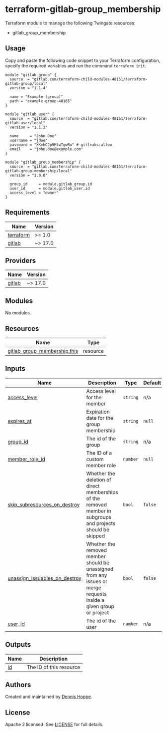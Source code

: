 # terraform-gitlab-group_membership

Terraform module to manage the following Twingate resources:

* gitlab_group_membership

## Usage

Copy and paste the following code snippet to your Terraform configuration,
specify the required variables and run the command `terraform init`.

```hcl
module "gitlab_group" {
  source  = "gitlab.com/terraform-child-modules-48151/terraform-gitlab-group/local"
  version = "1.1.4"

  name = "Example (group)"
  path = "example-group-48165"
}

module "gitlab_user" {
  source  = "gitlab.com/terraform-child-modules-48151/terraform-gitlab-user/local"
  version = "1.1.2"

  name     = "John Doe"
  username = "jdoe"
  password = "XKvhCJp9MtwTgwRu" # gitleaks:allow
  email    = "john.doe@example.com"
}

module "gitlab_group_membership" {
  source  = "gitlab.com/terraform-child-modules-48151/terraform-gitlab-group-membership/local"
  version = "1.0.0"

  group_id     = module.gitlab_group.id
  user_id      = module.gitlab_user.id
  access_level = "owner"
}
```

<!-- BEGIN_TF_DOCS -->
## Requirements

| Name | Version |
|------|---------|
| <a name="requirement_terraform"></a> [terraform](#requirement\_terraform) | >= 1.0 |
| <a name="requirement_gitlab"></a> [gitlab](#requirement\_gitlab) | ~> 17.0 |

## Providers

| Name | Version |
|------|---------|
| <a name="provider_gitlab"></a> [gitlab](#provider\_gitlab) | ~> 17.0 |

## Modules

No modules.

## Resources

| Name | Type |
|------|------|
| [gitlab_group_membership.this](https://registry.terraform.io/providers/gitlabhq/gitlab/latest/docs/resources/group_membership) | resource |

## Inputs

| Name | Description | Type | Default | Required |
|------|-------------|------|---------|:--------:|
| <a name="input_access_level"></a> [access\_level](#input\_access\_level) | Access level for the member | `string` | n/a | yes |
| <a name="input_expires_at"></a> [expires\_at](#input\_expires\_at) | Expiration date for the group membership | `string` | `null` | no |
| <a name="input_group_id"></a> [group\_id](#input\_group\_id) | The id of the group | `string` | n/a | yes |
| <a name="input_member_role_id"></a> [member\_role\_id](#input\_member\_role\_id) | The ID of a custom member role | `number` | `null` | no |
| <a name="input_skip_subresources_on_destroy"></a> [skip\_subresources\_on\_destroy](#input\_skip\_subresources\_on\_destroy) | Whether the deletion of direct memberships of the removed member in subgroups and projects should be skipped | `bool` | `false` | no |
| <a name="input_unassign_issuables_on_destroy"></a> [unassign\_issuables\_on\_destroy](#input\_unassign\_issuables\_on\_destroy) | Whether the removed member should be unassigned from any issues or merge requests inside a given group or project | `bool` | `false` | no |
| <a name="input_user_id"></a> [user\_id](#input\_user\_id) | The id of the user | `number` | n/a | yes |

## Outputs

| Name | Description |
|------|-------------|
| <a name="output_id"></a> [id](#output\_id) | The ID of this resource |
<!-- END_TF_DOCS -->

## Authors

Created and maintained by [Dennis Hoppe](https://gitlab.com/dhoppeIT).

## License

Apache 2 licensed. See [LICENSE](LICENSE) for full details.
